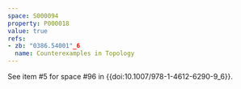 ```yaml
---
space: S000094
property: P000018
value: true
refs:
- zb: "0386.54001"_6
  name: Counterexamples in Topology
---
```


See item #5 for space #96 in {{doi:10.1007/978-1-4612-6290-9_6}}.
